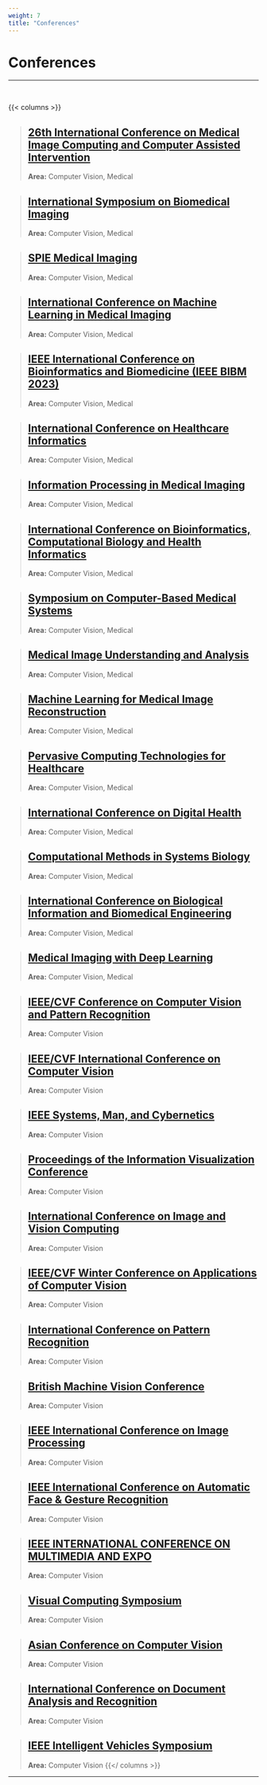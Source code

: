 ```yaml
---
weight: 7
title: "Conferences"
---
```


# Conferences
---
<br>

{{< columns >}}
> ## [26th International Conference on Medical Image Computing and Computer Assisted Intervention](https://conferences.miccai.org/2023/en/default.asp)
> **Area:** Computer Vision, Medical

> ## [International Symposium on Biomedical Imaging](https://biomedicalimaging.org/2022/)
> **Area:** Computer Vision, Medical

> ## [SPIE Medical Imaging](https://spie.org/conferences-and-exhibitions/medical-imaging)
> **Area:** Computer Vision, Medical

> ## [International Conference on Machine Learning in Medical Imaging](https://sites.google.com/view/mlmi2022/home)
> **Area:** Computer Vision, Medical

> ## [IEEE International Conference on Bioinformatics and Biomedicine (IEEE BIBM 2023)](https://bidma.cpsc.ucalgary.ca/IEEE-BIBM-2023/)
> **Area:** Computer Vision, Medical

> ## [International Conference on Healthcare Informatics](https://ieeeichi.github.io/ICHI2023/)
> **Area:** Computer Vision, Medical

> ## [Information Processing in Medical Imaging](https://ipmi2023.org/en/)
> **Area:** Computer Vision, Medical

> ## [International Conference on Bioinformatics, Computational Biology and Health Informatics](https://acm-bcb.org/)
> **Area:** Computer Vision, Medical

> ## [Symposium on Computer-Based Medical Systems](https://2023.cbms-conference.org/)
> **Area:** Computer Vision, Medical

> ## [Medical Image Understanding and Analysis](https://www.abdn.ac.uk/events/conferences/miua2023.php?utm_campaign=60635_MIU%20-%20Save%20the%20Date&utm_medium=email&utm_source=CPD%20Staff&dm_i=7EPZ,1ASB,T7VZ5,423M,1)
> **Area:** Computer Vision, Medical

> ## [Machine Learning for Medical Image Reconstruction](https://sites.google.com/view/mlmir2022)
> **Area:** Computer Vision, Medical

> ## [Pervasive Computing Technologies for Healthcare](https://pervasivehealth.eai-conferences.org/2023/)
> **Area:** Computer Vision, Medical

> ## [International Conference on Digital Health](https://digitalhealth.conferenceseries.com/)
> **Area:** Computer Vision, Medical

> ## [Computational Methods in Systems Biology](https://cmsb2023.uni.lu/)
> **Area:** Computer Vision, Medical

> ## [International Conference on Biological Information and Biomedical Engineering](https://bibe2022.asia.edu.tw/)
> **Area:** Computer Vision, Medical

> ## [Medical Imaging with Deep Learning](https://2024.midl.io/)
> **Area:** Computer Vision, Medical

> ## [IEEE/CVF Conference on Computer Vision and Pattern Recognition](https://cvpr2023.thecvf.com/)
> **Area:** Computer Vision

> ## [IEEE/CVF International Conference on Computer Vision](https://iccv2023.thecvf.com/)
> **Area:** Computer Vision

> ## [IEEE Systems, Man, and Cybernetics](https://ieeesmc2023.org/)
> **Area:** Computer Vision

> ## [Proceedings of the Information Visualization Conference](https://ieeevis.org/year/2023/welcome)
> **Area:** Computer Vision

> ## [International Conference on Image and Vision Computing](https://waset.org/image-and-vision-computing-conference-in-april-2023-in-athens)
> **Area:** Computer Vision

> ## [IEEE/CVF Winter Conference on Applications of Computer Vision](https://wacv2023.thecvf.com/home)
> **Area:** Computer Vision

> ## [International Conference on Pattern Recognition](https://2023.ieeeicip.org/)
> **Area:** Computer Vision

> ## [British Machine Vision Conference](https://bmvc2023.org/)
> **Area:** Computer Vision

> ## [IEEE International Conference on Image Processing](https://ieeevis.org/year/2023/welcome)
> **Area:** Computer Vision

> ## [IEEE International Conference on Automatic Face & Gesture Recognition](https://fg2023.ieee-biometrics.org/)
> **Area:** Computer Vision

> ## [IEEE INTERNATIONAL CONFERENCE ON MULTIMEDIA AND EXPO](https://www.2023.ieeeicme.org/)
> **Area:** Computer Vision

> ## [Visual Computing Symposium](http://www.isvc.net/)
> **Area:** Computer Vision

> ## [Asian Conference on Computer Vision](http://www.cvippr.net/)
> **Area:** Computer Vision

> ## [International Conference on Document Analysis and Recognition](https://icdar2023.org/)
> **Area:** Computer Vision

> ## [IEEE Intelligent Vehicles Symposium](https://2023.ieee-iv.org/)
> **Area:** Computer Vision
{{</ columns >}}

---